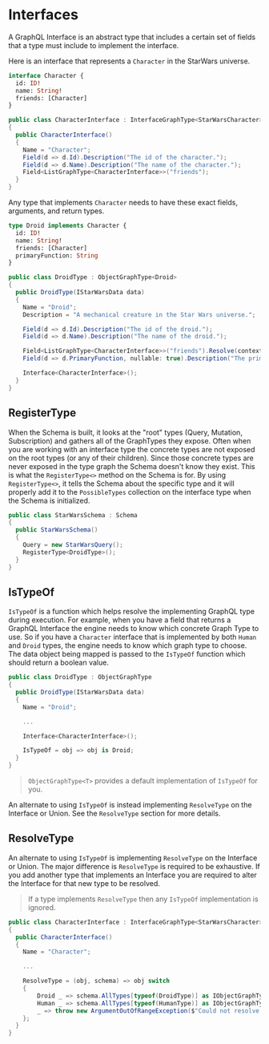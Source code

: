 # Interfaces

A GraphQL Interface is an abstract type that includes a certain set of fields that a type
must include to implement the interface.

Here is an interface that represents a `Character` in the StarWars universe.

```graphql
interface Character {
  id: ID!
  name: String!
  friends: [Character]
}
```

```csharp
public class CharacterInterface : InterfaceGraphType<StarWarsCharacter>
{
  public CharacterInterface()
  {
    Name = "Character";
    Field(d => d.Id).Description("The id of the character.");
    Field(d => d.Name).Description("The name of the character.");
    Field<ListGraphType<CharacterInterface>>("friends");
  }
}
```

Any type that implements `Character` needs to have these exact fields, arguments, and return types.

```graphql
type Droid implements Character {
  id: ID!
  name: String!
  friends: [Character]
  primaryFunction: String
}
```

```csharp
public class DroidType : ObjectGraphType<Droid>
{
  public DroidType(IStarWarsData data)
  {
    Name = "Droid";
    Description = "A mechanical creature in the Star Wars universe.";

    Field(d => d.Id).Description("The id of the droid.");
    Field(d => d.Name).Description("The name of the droid.");

    Field<ListGraphType<CharacterInterface>>("friends").Resolve(context => data.GetFriends(context.Source));
    Field(d => d.PrimaryFunction, nullable: true).Description("The primary function of the droid.");

    Interface<CharacterInterface>();
  }
}
```

## RegisterType

When the Schema is built, it looks at the "root" types (Query, Mutation, Subscription) and
gathers all of the GraphTypes they expose. Often when you are working with an interface type
the concrete types are not exposed on the root types (or any of their children). Since those
concrete types are never exposed in the type graph the Schema doesn't know they exist. This
is what the `RegisterType<>` method on the Schema is for.  By using `RegisterType<>`, it
tells the Schema about the specific type and it will properly add it to the `PossibleTypes`
collection on the interface type when the Schema is initialized.

```csharp
public class StarWarsSchema : Schema
{
  public StarWarsSchema()
  {
    Query = new StarWarsQuery();
    RegisterType<DroidType>();
  }
}
```

## IsTypeOf

`IsTypeOf` is a function which helps resolve the implementing GraphQL type during execution.
For example, when you have a field that returns a GraphQL Interface the engine needs to know
which concrete Graph Type to use.  So if you have a `Character` interface that is implemented
by both `Human` and `Droid` types, the engine needs to know which graph type to choose.
The data object being mapped is passed to the `IsTypeOf` function which should return a boolean value.

```csharp
public class DroidType : ObjectGraphType
{
  public DroidType(IStarWarsData data)
  {
    Name = "Droid";

    ...

    Interface<CharacterInterface>();

    IsTypeOf = obj => obj is Droid;
  }
}
```

> `ObjectGraphType<T>` provides a default implementation of `IsTypeOf` for you.

An alternate to using `IsTypeOf` is instead implementing `ResolveType` on the Interface
or Union. See the `ResolveType` section for more details.

## ResolveType

An alternate to using `IsTypeOf` is implementing `ResolveType` on the Interface or Union.
The major difference is `ResolveType` is required to be exhaustive.  If you add another type
that implements an Interface you are required to alter the Interface for that new type to be resolved.

> If a type implements `ResolveType` then any `IsTypeOf` implementation is ignored.

```csharp
public class CharacterInterface : InterfaceGraphType<StarWarsCharacter>
{
  public CharacterInterface()
  {
    Name = "Character";

    ...

    ResolveType = (obj, schema) => obj switch
    {
        Droid _ => schema.AllTypes[typeof(DroidType)] as IObjectGraphType,
        Human _ => schema.AllTypes[typeof(HumanType)] as IObjectGraphType,
        _ => throw new ArgumentOutOfRangeException($"Could not resolve graph type for {obj.GetType().Name}"),
    };
  }
}
```
